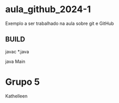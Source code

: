 # aula_github_2024-1
Exemplo a ser trabalhado na aula sobre git e GitHub

## BUILD 

javac *.java

java Main

# Grupo 5
Kathelleen
